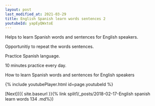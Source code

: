 ```yaml
---
layout: post
last_modified_at: 2021-03-29
title: English Spanish learn words sentences 2 
youtubeId: yapEyQWxtoE
---
```

 
 
Helps to learn Spanish words and sentences for English speakers.

Opportunitiy to repeat the words sentences. 

Practice Spanish language. 
 
10 minutes practice every day. 
 
How to learn Spanish words and sentences for English speakers 
 
{% include youtubePlayer.html id=page.youtubeId %}
 
 
[Next]({{ site.baseurl }}{% link  split1/_posts/2018-02-17-English spanish learn words 134 .md%})
 
